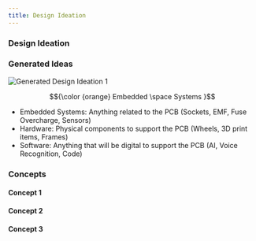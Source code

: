```yaml
---
title: Design Ideation
---
```


### Design Ideation

### Generated Ideas
![Generated Design Ideation 1](https://github.com/EGR314-Spring2024-Team303/EGR314-Spring2024-Team303.github.io/assets/39510849/75b2595d-4acb-4b2a-b16c-8d92846148a0)

$${\color {orange} Embedded \space Systems }$$
* Embedded Systems: Anything related to the PCB (Sockets, EMF, Fuse Overcharge, Sensors)
* Hardware: Physical components to support the PCB (Wheels, 3D print items, Frames) 
* Software: Anything that will be digital to support the PCB (AI, Voice Recognition, Code)

### Concepts
#### Concept 1
#### Concept 2
#### Concept 3


